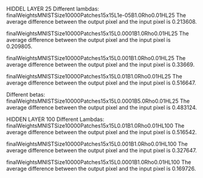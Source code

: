 HIDDEL LAYER 25
Different lambdas:
finalWeightsMNISTSize10000Patches15x15L1e-05B1.0Rho0.01HL25
The average difference between the output pixel and the input pixel is 0.213608.

finalWeightsMNISTSize10000Patches15x15L0.0001B1.0Rho0.01HL25
The average difference between the output pixel and the input pixel is 0.209805.

finalWeightsMNISTSize10000Patches15x15L0.001B1.0Rho0.01HL25
The average difference between the output pixel and the input pixel is 0.33669.

finalWeightsMNISTSize10000Patches15x15L0.01B1.0Rho0.01HL25
The average difference between the output pixel and the input pixel is 0.516647.

Different betas:
finalWeightsMNISTSize10000Patches15x15L0.0001B5.0Rho0.01HL25
The average difference between the output pixel and the input pixel is 0.483124.

HIDDEN LAYER 100
Different Lambdas:
finalWeightsMNISTSize10000Patches15x15L0.01B1.0Rho0.01HL100
The average difference between the output pixel and the input pixel is 0.516542.

finalWeightsMNISTSize10000Patches15x15L0.001B1.0Rho0.01HL100
The average difference between the output pixel and the input pixel is 0.327647.

finalWeightsMNISTSize10000Patches15x15L0.0001B1.0Rho0.01HL100
The average difference between the output pixel and the input pixel is 0.169726.

